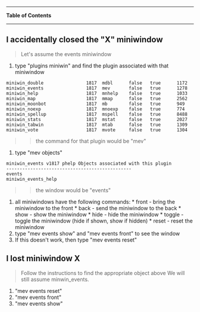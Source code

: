 
---

**Table of Contents**



---

## I accidentally closed the "X" miniwindow ##
> Let's assume the events miniwindow
  1. type "plugins miniwin" and find the plugin associated with that miniwindow
```
miniwin_double                1817  mdbl      false   true      1172      
miniwin_events                1817  mev       false   true      1278      
miniwin_help                  1817  mnhelp    false   true      1033      
miniwin_map                   1817  mmap      false   true      2562      
miniwin_moonbot               1817  mb        false   true      949       
miniwin_noexp                 1817  mnoexp    false   true      774       
miniwin_spellup               1817  mspell    false   true      8488      
miniwin_stats                 1817  mstat     false   true      2027      
miniwin_tabwin                1817  mtab      false   true      1309      
miniwin_vote                  1817  mvote     false   true      1304
```
> > the command for that plugin would be "mev"
  1. type "mev objects"
```
miniwin_events v1817 phelp Objects associated with this plugin
-----------------------------------------------
events
miniwin_events_help
```
> > the window would be "events"
  1. all miniwindows have the following commands:
    * front  - bring the miniwindow to the front
    * back   - send the miniwindow to the back
    * show   - show the miniwindow
    * hide   - hide the miniwindow
    * toggle - toggle the miniwindow (hide if shown, show if hidden)
    * reset  - reset the miniwindow
  1. type "mev events show" and "mev events front" to see the window
  1. If this doesn't work, then type "mev events reset"

## I lost miniwindow X ##

> Follow the instructions to find the appropriate object above
> We will still assume minwin\_events.

  1. "mev events reset"
  1. "mev events front"
  1. "mev events show"